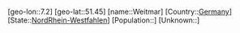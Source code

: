 ﻿---
location: [51.45,7.2]
type: City
tags:
- geo/City


SpocWebEntityId: 35522
isDeleted: false
confidential: public

---
[geo-lon::7.2]
[geo-lat::51.45]
[name::Weitmar]
[Country::[Germany](geo/Continent/Europe/Germany.md)]
[State::[NordRhein-Westfahlen](NordRhein-Westfahlen)]
[Population::]
[Unknown::]

